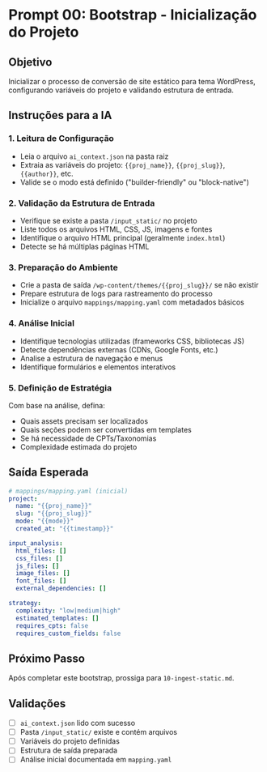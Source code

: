 # Prompt 00: Bootstrap - Inicialização do Projeto

## Objetivo
Inicializar o processo de conversão de site estático para tema WordPress, configurando variáveis do projeto e validando estrutura de entrada.

## Instruções para a IA

### 1. Leitura de Configuração
- Leia o arquivo `ai_context.json` na pasta raiz
- Extraia as variáveis do projeto: `{{proj_name}}`, `{{proj_slug}}`, `{{author}}`, etc.
- Valide se o modo está definido ("builder-friendly" ou "block-native")

### 2. Validação da Estrutura de Entrada
- Verifique se existe a pasta `/input_static/` no projeto
- Liste todos os arquivos HTML, CSS, JS, imagens e fontes
- Identifique o arquivo HTML principal (geralmente `index.html`)
- Detecte se há múltiplas páginas HTML

### 3. Preparação do Ambiente
- Crie a pasta de saída `/wp-content/themes/{{proj_slug}}/` se não existir
- Prepare estrutura de logs para rastreamento do processo
- Inicialize o arquivo `mappings/mapping.yaml` com metadados básicos

### 4. Análise Inicial
- Identifique tecnologias utilizadas (frameworks CSS, bibliotecas JS)
- Detecte dependências externas (CDNs, Google Fonts, etc.)
- Analise a estrutura de navegação e menus
- Identifique formulários e elementos interativos

### 5. Definição de Estratégia
Com base na análise, defina:
- Quais assets precisam ser localizados
- Quais seções podem ser convertidas em templates
- Se há necessidade de CPTs/Taxonomias
- Complexidade estimada do projeto

## Saída Esperada

```yaml
# mappings/mapping.yaml (inicial)
project:
  name: "{{proj_name}}"
  slug: "{{proj_slug}}"
  mode: "{{mode}}"
  created_at: "{{timestamp}}"

input_analysis:
  html_files: []
  css_files: []
  js_files: []
  image_files: []
  font_files: []
  external_dependencies: []

strategy:
  complexity: "low|medium|high"
  estimated_templates: []
  requires_cpts: false
  requires_custom_fields: false
```

## Próximo Passo
Após completar este bootstrap, prossiga para `10-ingest-static.md`.

## Validações
- [ ] `ai_context.json` lido com sucesso
- [ ] Pasta `/input_static/` existe e contém arquivos
- [ ] Variáveis do projeto definidas
- [ ] Estrutura de saída preparada
- [ ] Análise inicial documentada em `mapping.yaml`